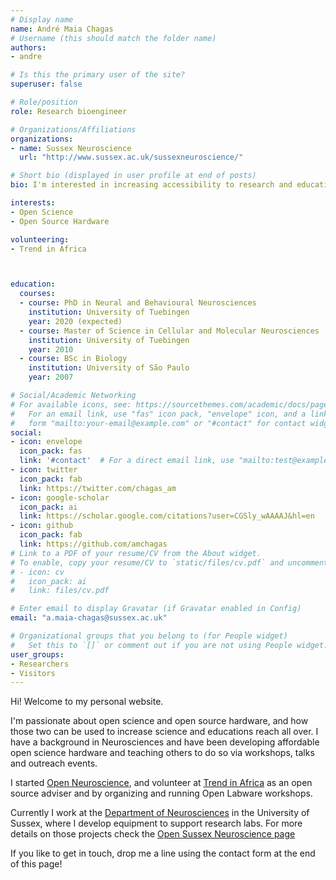 ```yaml
---
# Display name
name: André Maia Chagas
# Username (this should match the folder name)
authors:
- andre

# Is this the primary user of the site?
superuser: false

# Role/position
role: Research bioengineer

# Organizations/Affiliations
organizations:
- name: Sussex Neuroscience
  url: "http://www.sussex.ac.uk/sussexneuroscience/"

# Short bio (displayed in user profile at end of posts)
bio: I'm interested in increasing accessibility to research and education by making scientific hardware open and affordable.

interests:
- Open Science
- Open Source Hardware

volunteering:
- Trend in Africa



education:
  courses:
  - course: PhD in Neural and Behavioural Neurosciences
    institution: University of Tuebingen
    year: 2020 (expected)
  - course: Master of Science in Cellular and Molecular Neurosciences
    institution: University of Tuebingen
    year: 2010
  - course: BSc in Biology
    institution: University of São Paulo
    year: 2007

# Social/Academic Networking
# For available icons, see: https://sourcethemes.com/academic/docs/page-builder/#icons
#   For an email link, use "fas" icon pack, "envelope" icon, and a link in the
#   form "mailto:your-email@example.com" or "#contact" for contact widget.
social:
- icon: envelope
  icon_pack: fas
  link: '#contact'  # For a direct email link, use "mailto:test@example.org".
- icon: twitter
  icon_pack: fab
  link: https://twitter.com/chagas_am
- icon: google-scholar
  icon_pack: ai
  link: https://scholar.google.com/citations?user=CGSly_wAAAAJ&hl=en
- icon: github
  icon_pack: fab
  link: https://github.com/amchagas
# Link to a PDF of your resume/CV from the About widget.
# To enable, copy your resume/CV to `static/files/cv.pdf` and uncomment the lines below.
# - icon: cv
#   icon_pack: ai
#   link: files/cv.pdf

# Enter email to display Gravatar (if Gravatar enabled in Config)
email: "a.maia-chagas@sussex.ac.uk"

# Organizational groups that you belong to (for People widget)
#   Set this to `[]` or comment out if you are not using People widget.
user_groups:
- Researchers
- Visitors
---
```


Hi! Welcome to my personal website.

I'm passionate about open science and open source hardware, and how those two can be used to increase science and educations reach all over. I have a background in Neurosciences and have been developing affordable open science hardware and teaching others to do so via workshops, talks and outreach events.

I started [Open Neuroscience](https://www.open-neuroscience.com), and volunteer at [Trend in Africa](https://www.trendinafrica.org) as an open source adviser and by organizing and running Open Labware workshops.

Currently I work at the [Department of Neurosciences](http://www.sussex.ac.uk/sussexneuroscience/) in the University of Sussex, where I develop equipment to support research labs. For more details on those projects check the [Open Sussex Neuroscience page](https://sussex-neuroscience.github.io/)
 
If you like to get in touch, drop me a line using the contact form at the end of this page!
